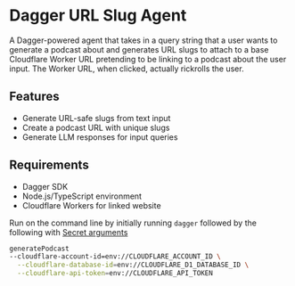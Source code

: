 # Dagger URL Slug Agent

A Dagger-powered agent that takes in a query string that a user wants to generate a podcast about and generates URL slugs to attach to a base Cloudflare Worker URL pretending to be linking to a podcast about the user input. The Worker URL, when clicked, actually rickrolls the user.

## Features

- Generate URL-safe slugs from text input
- Create a podcast URL with unique slugs
- Generate LLM responses for input queries

## Requirements
- Dagger SDK
- Node.js/TypeScript environment
- Cloudflare Workers for linked website 

Run on the command line by initially running 
`dagger` followed by the following with [Secret arguments](https://docs.dagger.io/api/arguments#secret-arguments)
```bash
generatePodcast   
--cloudflare-account-id=env://CLOUDFLARE_ACCOUNT_ID \
  --cloudflare-database-id=env://CLOUDFLARE_D1_DATABASE_ID \
  --cloudflare-api-token=env://CLOUDFLARE_API_TOKEN
  ```
